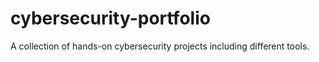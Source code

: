 # cybersecurity-portfolio
A collection of hands-on cybersecurity projects including different tools.
